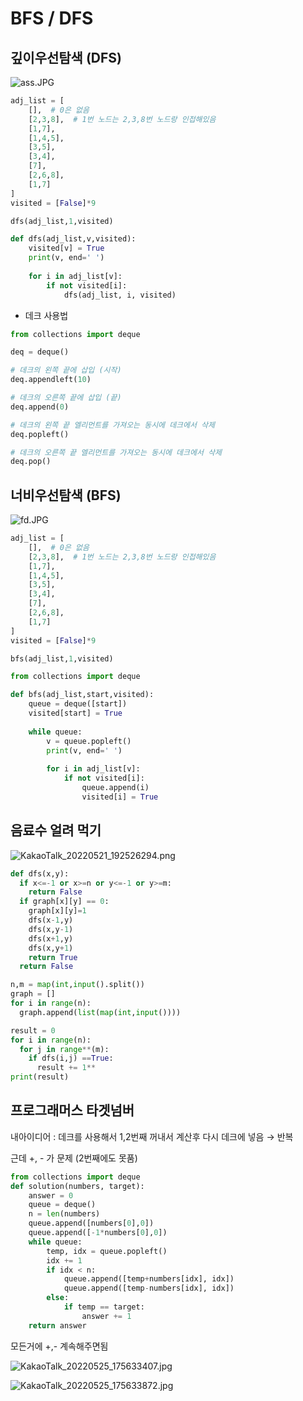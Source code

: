 # BFS / DFS

## 깊이우선탐색 (DFS)

![ass.JPG](BFS%20DFS%20c74026cde464473eb92e18814a08bbcf/ass.jpg)

```python
adj_list = [
	[],  # 0은 없음
	[2,3,8],  # 1번 노드는 2,3,8번 노드랑 인접해있음
	[1,7],
	[1,4,5],
	[3,5],
	[3,4],
	[7],
	[2,6,8],
	[1,7]
]
visited = [False]*9

dfs(adj_list,1,visited)
```

```python
def dfs(adj_list,v,visited):
	visited[v] = True
	print(v, end=' ')
	
	for i in adj_list[v]:
		if not visited[i]:
			dfs(adj_list, i, visited)
```

- 데크 사용법

```python
from collections import deque

deq = deque()

# 데크의 왼쪽 끝에 삽입 (시작)
deq.appendleft(10)

# 데크의 오른쪽 끝에 삽입 (끝)
deq.append(0)

# 데크의 왼쪽 끝 엘리먼트를 가져오는 동시에 데크에서 삭제
deq.popleft()

# 데크의 오른쪽 끝 엘리먼트를 가져오는 동시에 데크에서 삭제
deq.pop()
```

## 너비우선탐색 (BFS)

![fd.JPG](BFS%20DFS%20c74026cde464473eb92e18814a08bbcf/fd.jpg)

```python
adj_list = [
	[],  # 0은 없음
	[2,3,8],  # 1번 노드는 2,3,8번 노드랑 인접해있음
	[1,7],
	[1,4,5],
	[3,5],
	[3,4],
	[7],
	[2,6,8],
	[1,7]
]
visited = [False]*9

bfs(adj_list,1,visited)
```

```python
from collections import deque

def bfs(adj_list,start,visited):
	queue = deque([start])
	visited[start] = True
	
	while queue:
		v = queue.popleft()
		print(v, end=' ')
		
		for i in adj_list[v]:
			if not visited[i]:
				queue.append(i)
				visited[i] = True
```

## 음료수 얼려 먹기

![KakaoTalk_20220521_192526294.png](BFS%20DFS%20c74026cde464473eb92e18814a08bbcf/KakaoTalk_20220521_192526294.png)

```python
def dfs(x,y):
  if x<=-1 or x>=n or y<=-1 or y>=m:
    return False
  if graph[x][y] == 0:
    graph[x][y]=1
    dfs(x-1,y)
    dfs(x,y-1)
    dfs(x+1,y)
    dfs(x,y+1)
    return True
  return False

n,m = map(int,input().split())
graph = []
for i in range(n):
  graph.append(list(map(int,input())))

result = 0
for i in range(n):
  for j in range**(m):
    if dfs(i,j) ==True:
      result += 1**
print(result)
```

## 프로그래머스 타겟넘버

내아이디어 : 데크를 사용해서 1,2번째 꺼내서 계산후 다시 데크에 넣음 → 반복

근데 +, - 가 문제 (2번째에도 못품)

```python
from collections import deque
def solution(numbers, target):
    answer = 0
    queue = deque()
    n = len(numbers)
    queue.append([numbers[0],0])
    queue.append([-1*numbers[0],0])
    while queue:
        temp, idx = queue.popleft()
        idx += 1
        if idx < n:
            queue.append([temp+numbers[idx], idx])
            queue.append([temp-numbers[idx], idx])
        else:
            if temp == target:
                answer += 1
    return answer
```

모든거에 +,- 계속해주면됨

![KakaoTalk_20220525_175633407.jpg](BFS%20DFS%20c74026cde464473eb92e18814a08bbcf/KakaoTalk_20220525_175633407.jpg)

![KakaoTalk_20220525_175633872.jpg](BFS%20DFS%20c74026cde464473eb92e18814a08bbcf/KakaoTalk_20220525_175633872.jpg)
